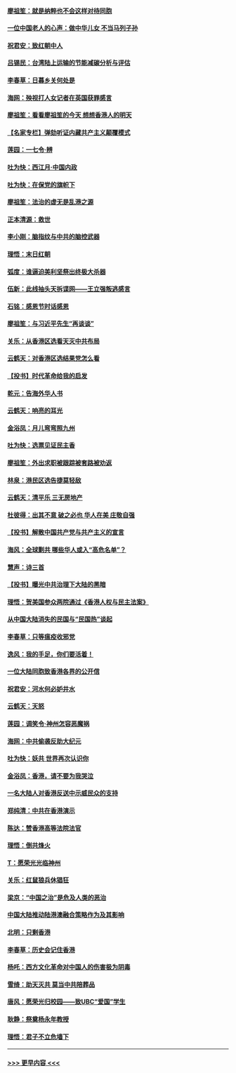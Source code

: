 #### [廖祖笙：就是纳粹也不会这样对待同胞](../pages/nsc993/n11697658.md?t=12032322) 
#### [一位中国老人的心声：做中华儿女 不当马列子孙](../pages/nsc993/n11697525.md?t=12032322) 
#### [祝君安：致红朝中人](../pages/nsc993/n11697518.md?t=12032322) 
#### [吕锡民：台湾陆上运输的节能减碳分析与评估](../pages/nsc993/n11694983.md?t=12032322) 
#### [李春草：日暮乡关何处是](../pages/nsc993/n11694805.md?t=12032322) 
#### [海网：殃视打人女记者在英国获罪感言](../pages/nsc993/n11693832.md?t=12032322) 
#### [廖祖笙：看看廖祖笙的今天 想想香港人的明天](../pages/nsc993/n11693707.md?t=12032322) 
#### [【名家专栏】弹劾听证内藏共产主义颠覆模式](../pages/nsc993/n11693563.md?t=12032322) 
#### [莲园：一七令‧辨](../pages/nsc993/n11692558.md?t=12032322) 
#### [吐为快：西江月·中国内政](../pages/nsc993/n11692071.md?t=12032322) 
#### [吐为快：在保党的旗帜下](../pages/nsc993/n11691188.md?t=12032322) 
#### [廖祖笙：法治的虚无是乱港之源](../pages/nsc993/n11690605.md?t=12032322) 
#### [正本清源：救世](../pages/nsc993/n11689134.md?t=12032322) 
#### [李小刚：脑指纹与中共的脑控武器](../pages/nsc993/n11688900.md?t=12032322) 
#### [理悟：末日红朝](../pages/nsc993/n11688829.md?t=12032322) 
#### [弧度：谁逼迫美利坚祭出终极大杀器](../pages/nsc993/n11688735.md?t=12032322) 
#### [伍新：此线抽头天拆谍网——王立强叛逃感言](../pages/nsc993/n11687981.md?t=12032322) 
#### [石铭：感恩节时话感恩](../pages/nsc993/n11687568.md?t=12032322) 
#### [廖祖笙：与习近平先生“再谈谈”](../pages/nsc993/n11687005.md?t=12032322) 
#### [关乐：从香港区选看天灭中共布局](../pages/nsc993/n11686647.md?t=12032322) 
#### [云鹤天：对香港区选结果党怎么看](../pages/nsc993/n11686216.md?t=12032322) 
#### [【投书】时代革命给我的启发](../pages/nsc993/n11684287.md?t=12032322) 
#### [乾元：告海外华人书](../pages/nsc993/n11684044.md?t=12032322) 
#### [云鹤天：响亮的耳光](../pages/nsc993/n11684254.md?t=12032322) 
#### [金浴凤：月儿弯弯照九州](../pages/nsc993/n11684231.md?t=12032322) 
#### [吐为快：选票见证民主香](../pages/nsc993/n11684206.md?t=12032322) 
#### [廖祖笙：外出求职被跟踪被套路被劝返](../pages/nsc993/n11683874.md?t=12032322) 
#### [林泉：港民区选告捷莫轻敌](../pages/nsc993/n11683930.md?t=12032322) 
#### [云鹤天：清平乐 三无房地产](../pages/nsc993/n11681521.md?t=12032322) 
#### [杜彼得：出其不意 破之必也 华人在美 庄敬自强](../pages/nsc993/n11679554.md?t=12032322) 
#### [【投书】解散中国共产党与共产主义的宣言](../pages/nsc993/n11679177.md?t=12032322) 
#### [海风：全球剿共 哪些华人或入“高危名单”？](../pages/nsc993/n11678617.md?t=12032322) 
#### [慧声：诗三首](../pages/nsc993/n11678848.md?t=12032322) 
#### [【投书】曝光中共治理下大陆的黑暗](../pages/nsc993/n11678674.md?t=12032322) 
#### [理悟：贺美国参众两院通过《香港人权与民主法案》](../pages/nsc993/n11678104.md?t=12032322) 
#### [从中国大陆消失的民国与“民国热”谈起](../pages/nsc993/n11678075.md?t=12032322) 
#### [李春草：只等瘟疫收邪党](../pages/nsc993/n11677308.md?t=12032322) 
#### [逸风：我的手足，你们要活着！](../pages/nsc993/n11676352.md?t=12032322) 
#### [一位大陆同胞致香港各界的公开信](../pages/nsc993/n11675761.md?t=12032322) 
#### [祝君安：河水何必妒井水](../pages/nsc993/n11675746.md?t=12032322) 
#### [云鹤天：天怒](../pages/nsc993/n11675718.md?t=12032322) 
#### [莲园：调笑令‧神州怎容恶魔祸](../pages/nsc993/n11675648.md?t=12032322) 
#### [海网：中共偷袭反助大纪元](../pages/nsc993/n11673515.md?t=12032322) 
#### [吐为快：妖共 世界再次认识你](../pages/nsc993/n11673506.md?t=12032322) 
#### [金浴凤：香港，请不要为我哭泣](../pages/nsc993/n11673248.md?t=12032322) 
#### [一名大陆人对香港反送中示威民众的支持](../pages/nsc993/n11672615.md?t=12032322) 
#### [郑纯清：中共在香港演示](../pages/nsc993/n11670539.md?t=12032322) 
#### [陈达：赞香港高等法院法官](../pages/nsc993/n11669542.md?t=12032322) 
#### [理悟：倒共烽火](../pages/nsc993/n11668844.md?t=12032322) 
#### [T：愿荣光光临神州](../pages/nsc993/n11668421.md?t=12032322) 
#### [关乐：红鼠狼兵休猖狂](../pages/nsc993/n11668378.md?t=12032322) 
#### [梁京：“中国之治”是危及人类的恶治](../pages/nsc993/n11668328.md?t=12032322) 
#### [中国大陆推动陆港澳融合策略作为及其影响](../pages/nsc993/n11668157.md?t=12032322) 
#### [北明：只剩香港](../pages/nsc993/n11668002.md?t=12032322) 
#### [李春草：历史会记住香港](../pages/nsc993/n11667927.md?t=12032322) 
#### [杨吒：西方文化革命对中国人的伤害极为阴毒](../pages/nsc993/n11664521.md?t=12032322) 
#### [雪绮：助天灭共 莫当中共陪葬品](../pages/nsc993/n11662650.md?t=12032322) 
#### [唐风：愿荣光归校园——致UBC“爱国”学生](../pages/nsc993/n11662194.md?t=12032322) 
#### [耿静：祭奠杨永年教授](../pages/nsc993/n11662514.md?t=12032322) 
#### [理悟：君子不立危墙下](../pages/nsc993/n11662172.md?t=12032322) 

----
#### [ >>> 更早内容 <<< ](../indexes/nsc993-earlier.md)

